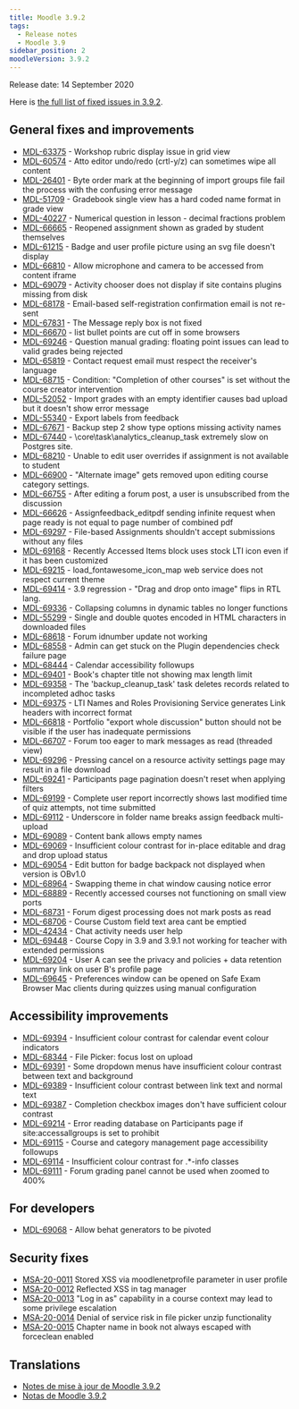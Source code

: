 ```yaml
---
title: Moodle 3.9.2
tags:
  - Release notes
  - Moodle 3.9
sidebar_position: 2
moodleVersion: 3.9.2
---
```

Release date: 14 September 2020

Here is [the full list of fixed issues in 3.9.2](https://tracker.moodle.org/secure/IssueNavigator!executeAdvanced.jspa?jqlQuery=project+%3D+mdl+AND+resolution+%3D+fixed+AND+fixVersion+in+%28%223.9.2%22%29+ORDER+BY+priority+DESC&runQuery=true&clear=true).

## General fixes and improvements

- [MDL-63375](https://tracker.moodle.org/browse/MDL-63375) - Workshop rubric display issue in grid view
- [MDL-60574](https://tracker.moodle.org/browse/MDL-60574) - Atto editor undo/redo (crtl-y/z) can sometimes wipe all content
- [MDL-26401](https://tracker.moodle.org/browse/MDL-26401) - Byte order mark at the beginning of import groups file fail the process with the confusing error message
- [MDL-51709](https://tracker.moodle.org/browse/MDL-51709) - Gradebook single view has a hard coded name format in grade view
- [MDL-40227](https://tracker.moodle.org/browse/MDL-40227) - Numerical question in lesson - decimal fractions problem
- [MDL-66665](https://tracker.moodle.org/browse/MDL-66665) - Reopened assignment shown as graded by student themselves
- [MDL-61215](https://tracker.moodle.org/browse/MDL-61215) - Badge and user profile picture using an svg file doesn't display
- [MDL-66810](https://tracker.moodle.org/browse/MDL-66810) - Allow microphone and camera to be accessed from content iframe
- [MDL-69079](https://tracker.moodle.org/browse/MDL-69079) - Activity chooser does not display if site contains plugins missing from disk
- [MDL-68178](https://tracker.moodle.org/browse/MDL-68178) - Email-based self-registration confirmation email is not re-sent
- [MDL-67831](https://tracker.moodle.org/browse/MDL-67831) - The Message reply box is not fixed
- [MDL-66670](https://tracker.moodle.org/browse/MDL-66670) - list bullet points are cut off in some browsers
- [MDL-69246](https://tracker.moodle.org/browse/MDL-69246) - Question manual grading: floating point issues can lead to valid grades being rejected
- [MDL-65819](https://tracker.moodle.org/browse/MDL-65819) - Contact request email must respect the receiver's language
- [MDL-68715](https://tracker.moodle.org/browse/MDL-68715) - Condition: "Completion of other courses" is set without the course creator intervention
- [MDL-52052](https://tracker.moodle.org/browse/MDL-52052) - Import grades with an empty identifier causes bad upload but it doesn't show error message
- [MDL-55340](https://tracker.moodle.org/browse/MDL-55340) - Export labels from feedback
- [MDL-67671](https://tracker.moodle.org/browse/MDL-67671) - Backup step 2 show type options missing activity names
- [MDL-67440](https://tracker.moodle.org/browse/MDL-67440) - \core\task\analytics_cleanup_task extremely slow on Postgres site.
- [MDL-68210](https://tracker.moodle.org/browse/MDL-68210) - Unable to edit user overrides if assignment is not available to student
- [MDL-66900](https://tracker.moodle.org/browse/MDL-66900) - "Alternate image" gets removed upon editing course category settings.
- [MDL-66755](https://tracker.moodle.org/browse/MDL-66755) - After editing a forum post, a user is unsubscribed from the discussion
- [MDL-66626](https://tracker.moodle.org/browse/MDL-66626) - Assignfeedback_editpdf sending infinite request when page ready is not equal to page number of combined pdf
- [MDL-69297](https://tracker.moodle.org/browse/MDL-69297) - File-based Assignments shouldn't accept submissions without any files
- [MDL-69168](https://tracker.moodle.org/browse/MDL-69168) - Recently Accessed Items block uses stock LTI icon even if it has been customized
- [MDL-69215](https://tracker.moodle.org/browse/MDL-69215) - load_fontawesome_icon_map web service does not respect current theme
- [MDL-69414](https://tracker.moodle.org/browse/MDL-69414) - 3.9 regression - "Drag and drop onto image" flips in RTL lang.
- [MDL-69336](https://tracker.moodle.org/browse/MDL-69336) - Collapsing columns in dynamic tables no longer functions
- [MDL-55299](https://tracker.moodle.org/browse/MDL-55299) - Single and double quotes encoded in HTML characters in downloaded files
- [MDL-68618](https://tracker.moodle.org/browse/MDL-68618) - Forum idnumber update not working
- [MDL-68558](https://tracker.moodle.org/browse/MDL-68558) - Admin can get stuck on the Plugin dependencies check failure page
- [MDL-68444](https://tracker.moodle.org/browse/MDL-68444) - Calendar accessibility followups
- [MDL-69401](https://tracker.moodle.org/browse/MDL-69401) - Book's chapter title not showing max length limit
- [MDL-69358](https://tracker.moodle.org/browse/MDL-69358) - The 'backup_cleanup_task' task deletes records related to incompleted adhoc tasks
- [MDL-69375](https://tracker.moodle.org/browse/MDL-69375) - LTI Names and Roles Provisioning Service generates Link headers with incorrect format
- [MDL-66818](https://tracker.moodle.org/browse/MDL-66818) - Portfolio "export whole discussion" button should not be visible if the user has inadequate permissions
- [MDL-66707](https://tracker.moodle.org/browse/MDL-66707) - Forum too eager to mark messages as read (threaded view)
- [MDL-69296](https://tracker.moodle.org/browse/MDL-69296) - Pressing cancel on a resource activity settings page may result in a file download
- [MDL-69241](https://tracker.moodle.org/browse/MDL-69241) - Participants page pagination doesn't reset when applying filters
- [MDL-69199](https://tracker.moodle.org/browse/MDL-69199) - Complete user report incorrectly shows last modified time of quiz attempts, not time submitted
- [MDL-69112](https://tracker.moodle.org/browse/MDL-69112) - Underscore in folder name breaks assign feedback multi-upload
- [MDL-69089](https://tracker.moodle.org/browse/MDL-69089) - Content bank allows empty names
- [MDL-69069](https://tracker.moodle.org/browse/MDL-69069) - Insufficient colour contrast for in-place editable and drag and drop upload status
- [MDL-69054](https://tracker.moodle.org/browse/MDL-69054) - Edit button for badge backpack not displayed when version is OBv1.0
- [MDL-68964](https://tracker.moodle.org/browse/MDL-68964) - Swapping theme in chat window causing notice error
- [MDL-68889](https://tracker.moodle.org/browse/MDL-68889) - Recently accessed courses not functioning on small view ports
- [MDL-68731](https://tracker.moodle.org/browse/MDL-68731) - Forum digest processing does not mark posts as read
- [MDL-68706](https://tracker.moodle.org/browse/MDL-68706) - Course Custom field text area cant be emptied
- [MDL-42434](https://tracker.moodle.org/browse/MDL-42434) - Chat activity needs user help
- [MDL-69448](https://tracker.moodle.org/browse/MDL-69448) - Course Copy in 3.9 and 3.9.1 not working for teacher with extended permissions
- [MDL-69204](https://tracker.moodle.org/browse/MDL-69204) - User A can see the privacy and policies + data retention summary link on user B's profile page
- [MDL-69645](https://tracker.moodle.org/browse/MDL-69645) - Preferences window can be opened on Safe Exam Browser Mac clients during quizzes using manual configuration

## Accessibility improvements

- [MDL-69394](https://tracker.moodle.org/browse/MDL-69394) - Insufficient colour contrast for calendar event colour indicators
- [MDL-68344](https://tracker.moodle.org/browse/MDL-68344) - File Picker: focus lost on upload
- [MDL-69391](https://tracker.moodle.org/browse/MDL-69391) - Some dropdown menus have insufficient colour contrast between text and background
- [MDL-69389](https://tracker.moodle.org/browse/MDL-69389) - Insufficient colour contrast between link text and normal text
- [MDL-69387](https://tracker.moodle.org/browse/MDL-69387) - Completion checkbox images don't have sufficient colour contrast
- [MDL-69214](https://tracker.moodle.org/browse/MDL-69214) - Error reading database on Participants page if site:accessallgroups is set to prohibit
- [MDL-69115](https://tracker.moodle.org/browse/MDL-69115) - Course and category management page accessibility followups
- [MDL-69114](https://tracker.moodle.org/browse/MDL-69114) - Insufficient colour contrast for .*-info classes
- [MDL-69111](https://tracker.moodle.org/browse/MDL-69111) - Forum grading panel cannot be used when zoomed to 400%

## For developers

- [MDL-69068](https://tracker.moodle.org/browse/MDL-69068) - Allow behat generators to be pivoted

## Security fixes

- [MSA-20-0011](https://moodle.org/mod/forum/discuss.php?d=410839) Stored XSS via moodlenetprofile parameter in user profile
- [MSA-20-0012](https://moodle.org/mod/forum/discuss.php?d=410840) Reflected XSS in tag manager
- [MSA-20-0013](https://moodle.org/mod/forum/discuss.php?d=410841) "Log in as" capability in a course context may lead to some privilege escalation
- [MSA-20-0014](https://moodle.org/mod/forum/discuss.php?d=410842) Denial of service risk in file picker unzip functionality
- [MSA-20-0015](https://moodle.org/mod/forum/discuss.php?d=410843) Chapter name in book not always escaped with forceclean enabled

## Translations

- [Notes de mise à jour de Moodle 3.9.2](https://docs.moodle.org/fr/Notes_de_mise_à_jour_de_Moodle_3.9.2)
- [Notas de Moodle 3.9.2](https://docs.moodle.org/es/Notas_de_Moodle_3.9.2)
